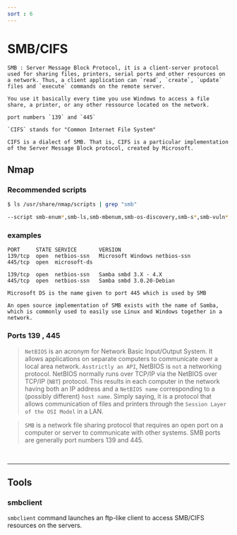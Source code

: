 ```yaml
---
sort : 6 
---
```


# SMB/CIFS

```note
SMB : Server Message Block Protocol, it is a client-server protocol used for sharing files, printers, serial ports and other resources on a network. Thus, a client application can `read`, `create`, `update` files and `execute` commands on the remote server.

You use it basically every time you use Windows to access a file share, a printer, or any other ressource located on the network.

port numbers `139` and `445` 
```

```note 
`CIFS` stands for "Common Internet File System"

CIFS is a dialect of SMB. That is, CIFS is a particular implementation of the Server Message Block protocol, created by Microsoft.
```



## Nmap

### Recommended scripts
```bash
$ ls /usr/share/nmap/scripts | grep "smb"

--script smb-enum*,smb-ls,smb-mbenum,smb-os-discovery,smb-s*,smb-vuln*,smbv2* -p445 
```

### examples
```
PORT     STATE SERVICE       VERSION
139/tcp  open  netbios-ssn   Microsoft Windows netbios-ssn
445/tcp  open  microsoft-ds

139/tcp  open  netbios-ssn   Samba smbd 3.X - 4.X 
445/tcp  open  netbios-ssn   Samba smbd 3.0.20-Debian   
```

```note
Microsoft DS is the name given to port 445 which is used by SMB

An open source implementation of SMB exists with the name of Samba, which is commonly used to easily use Linux and Windows together in a network.
```



### Ports 139 , 445 

> `NetBIOS` is an acronym for Network Basic Input/Output System. It allows applications on separate computers to communicate over a local area network. `Asstrictly an API`, NetBIOS is `not` a networking protocol. NetBIOS normally runs over TCP/IP via the NetBIOS over TCP/IP (`NBT`) protocol. This results in each computer in the network having both an IP address and a `NetBIOS name` corresponding to a (possibly different) `host name`. Simply saying, it is a protocol that allows communication of files and printers through the `Session Layer of the OSI Model` in a LAN.

> `SMB` is a network file sharing protocol that requires an open port on a computer or server to communicate with other systems. SMB ports are generally port numbers 139 and 445. 

<br>

--- 

## Tools 

### smbclient
`smbclient` command launches an ftp-like client to access SMB/CIFS resources on the servers.


